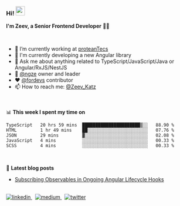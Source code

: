 <h3>
  Hi! <a href="https://www.gautamkrishnar.com/"><img src="https://media.giphy.com/media/hvRJCLFzcasrR4ia7z/giphy.gif" width="25px"></a>
</h3>

**I'm Zeev, a Senior Frontend Developer** 👨‍💻

<br/>

- 🔭 I’m currently working at [proteanTecs](https://www.proteantecs.com)
- 🌱 I'm currently developing a new Angular library
- 💬 Ask me about anything related to TypeScript/JavaScript/Java or Angular/RxJS/NestJS
- 🚀 [@ngze](https://github.com/ngze) owner and leader
- ❤️ [@fordevs](https://github.com/fordevs) contributor
- 📫 How to reach me: [@Zeev_Katz](https://twitter.com/Zeev_Katz)

<br/>

📊 **This week I spent my time on**
<!--START_SECTION:waka-->
```text
TypeScript   20 hrs 59 mins  ██████████████████████▒░░   88.90 % 
HTML         1 hr 49 mins    ██░░░░░░░░░░░░░░░░░░░░░░░   07.76 % 
JSON         29 mins         ▓░░░░░░░░░░░░░░░░░░░░░░░░   02.08 % 
JavaScript   4 mins          ░░░░░░░░░░░░░░░░░░░░░░░░░   00.33 % 
SCSS         4 mins          ░░░░░░░░░░░░░░░░░░░░░░░░░   00.33 % 
```
<!--END_SECTION:waka-->

<br/>

📕 **Latest blog posts**
<!-- BLOG-POST-LIST:START -->
- [Subscribing Observables in Ongoing Angular Lifecycle Hooks](https://medium.com/@zeevkatz/subscribing-observables-in-ongoing-angular-lifecycle-hooks-473224afda?source=rss-7a220ee6b5f1------2)
<!-- BLOG-POST-LIST:END -->

<br/>

<a href="https://linkedin.com/in/zeev-katz" target="_blank">
  <img src=https://img.shields.io/badge/linkedin-%231E77B5.svg?&style=for-the-badge&logo=linkedin&logoColor=white alt=linkedin style="margin-bottom: 5px;" />
</a>
&nbsp;
<a href="https://medium.com/@zeevkatz" target="_blank">
  <img src=https://img.shields.io/badge/medium-%23292929.svg?&style=for-the-badge&logo=medium&logoColor=white alt=medium style="margin-bottom: 5px;" />
</a>
&nbsp;
<a href="https://twitter.com/Zeev_Katz" target="_blank">
  <img src=https://img.shields.io/badge/twitter-%23292929.svg?&style=for-the-badge&logo=twitter&logoColor=white alt=twitter style="margin-bottom: 5px;" />
</a>

